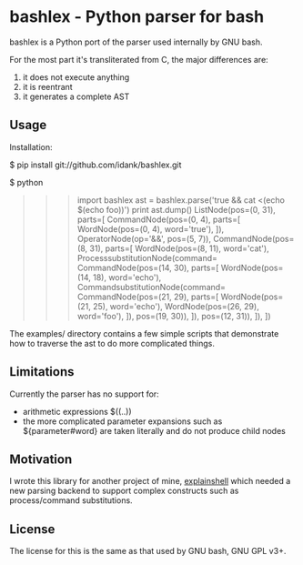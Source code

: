 # bashlex - Python parser for bash

bashlex is a Python port of the parser used internally by GNU bash.

For the most part it's transliterated from C, the major differences are:

1. it does not execute anything
2. it is reentrant
3. it generates a complete AST

## Usage

Installation:

  $ pip install git://github.com/idank/bashlex.git

  $ python
  >>> import bashlex
  >>> ast = bashlex.parse('true && cat <(echo $(echo foo))')
  >>> print ast.dump()
  ListNode(pos=(0, 31), parts=[
    CommandNode(pos=(0, 4), parts=[
      WordNode(pos=(0, 4), word='true'),
    ]),
    OperatorNode(op='&&', pos=(5, 7)),
    CommandNode(pos=(8, 31), parts=[
      WordNode(pos=(8, 11), word='cat'),
      ProcesssubstitutionNode(command=
        CommandNode(pos=(14, 30), parts=[
          WordNode(pos=(14, 18), word='echo'),
          CommandsubstitutionNode(command=
            CommandNode(pos=(21, 29), parts=[
              WordNode(pos=(21, 25), word='echo'),
              WordNode(pos=(26, 29), word='foo'),
            ]), pos=(19, 30)),
        ]), pos=(12, 31)),
    ]),
  ])

The examples/ directory contains a few simple scripts that demonstrate how to
traverse the ast to do more complicated things.

## Limitations

Currently the parser has no support for:

- arithmetic expressions $((..))
- the more complicated parameter expansions such as ${parameter#word} are taken
  literally and do not produce child nodes

## Motivation

I wrote this library for another project of mine, [explainshell](http://www.explainshell.com)
which needed a new parsing backend to support complex constructs such as
process/command substitutions.

## License

The license for this is the same as that used by GNU bash, GNU GPL v3+.
